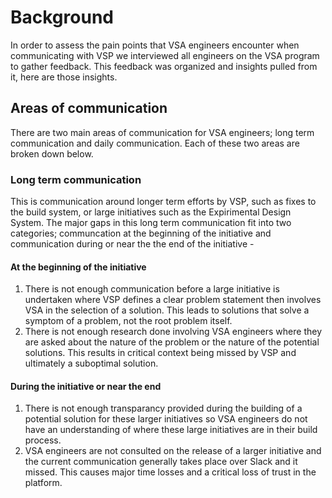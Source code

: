 # Background
In order to assess the pain points that VSA engineers encounter when communicating with VSP we interviewed all engineers on the VSA program to gather feedback. This feedback was organized and insights pulled from it, here are those insights.

## Areas of communication
There are two main areas of communication for VSA engineers; long term communication and daily communication. Each of these two areas are broken down below.

### Long term communication
This is communication around longer term efforts by VSP, such as fixes to the build system, or large initiatives such as the Expirimental Design System. The major gaps in this long term communication fit into two categories; communcation at the beginning of the initiative and communication during or near the the end of the initiative -

#### At the beginning of the initiative 
1. There is not enough communication before a large initiative is undertaken where VSP defines a clear problem statement then involves VSA in the selection of a solution. This leads to solutions that solve a symptom of a problem, not the root problem itself.
2. There is not enough research done involving VSA engineers where they are asked about the nature of the problem or the nature of the potential solutions. This results in critical context being missed by VSP and ultimately a suboptimal solution.

#### During the initiative or near the end
1. There is not enough transparancy provided during the building of a potential solution for these larger initiatives so VSA engineers do not have an understanding of where these large initiatives are in their build process.
2. VSA engineers are not consulted on the release of a larger initiative and the current communication generally takes place over Slack and it missed. This causes major time losses and a critical loss of trust in the platform.

